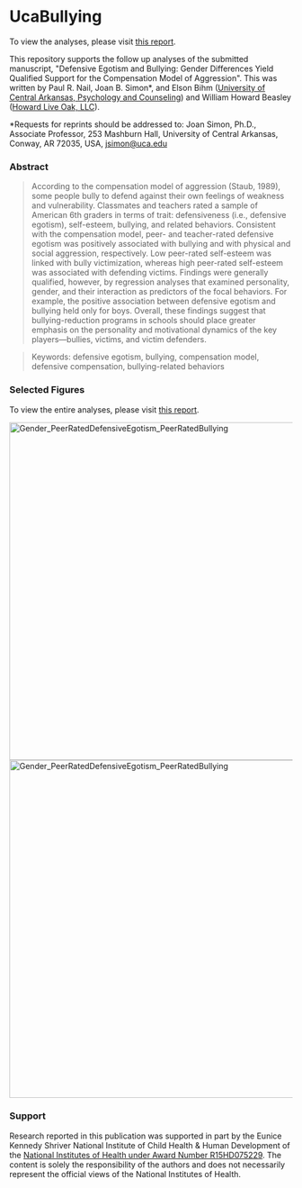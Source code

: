UcaBullying
===========

To view the analyses, please visit [this report](https://github.com/LiveOak/UcaBullying/blob/master/Analysis/PilotRegressionRaw.md).

This repository supports the follow up analyses of the submitted manuscript, "Defensive Egotism and Bullying: Gender Differences Yield 
Qualified Support for the Compensation Model of Aggression".  This was written by Paul R. Nail, Joan B. Simon*, and Elson Bihm ([University of Central Arkansas, Psychology and Counseling](http://uca.edu/psychology/faculty-research/)) and William Howard Beasley ([Howard Live Oak, LLC](http://howardliveoak.com/)).

*Requests for reprints should be addressed to: Joan Simon, Ph.D., Associate Professor, 253 Mashburn Hall, University of Central Arkansas, Conway, AR 72035, USA, jsimon@uca.edu

### Abstract
> According to the compensation model of aggression (Staub, 1989), some people bully to defend against their own feelings of weakness and vulnerability. Classmates and teachers rated a sample of American 6th graders in terms of trait: defensiveness (i.e., defensive egotism), self-esteem, bullying, and related behaviors. Consistent with the compensation model, peer- and teacher-rated defensive egotism was positively associated with bullying and with physical and social aggression, respectively. Low peer-rated self-esteem was linked with bully victimization, whereas high peer-rated self-esteem was associated with defending victims. Findings were generally qualified, however, by regression analyses that examined personality, gender, and their interaction as predictors of the focal behaviors. For example, the positive association between defensive egotism and bullying held only for boys. Overall, these findings suggest that bullying-reduction programs in schools should place greater emphasis on the personality and motivational dynamics of the key players—bullies, victims, and victim defenders.  

> Keywords: defensive egotism, bullying, compensation model, defensive compensation, bullying-related behaviors

### Selected Figures
To view the entire analyses, please visit [this report](https://github.com/LiveOak/UcaBullying/blob/master/Analysis/PilotRegressionRaw.md).

<img src="https://raw.github.com/LiveOak/UcaBullying/master/Analysis/figure_raw/Gender_PeerRatedDefensiveEgotism_PeerRatedBullying1.png" alt="Gender_PeerRatedDefensiveEgotism_PeerRatedBullying" style="width: 600px;"/>

<img src="https://raw.github.com/LiveOak/UcaBullying/master/Analysis/figure_raw/Gender_PeerRatedSelfEsteem_PeerRatedDefendsTheVictim1.png" alt="Gender_PeerRatedDefensiveEgotism_PeerRatedBullying" style="width: 600px;"/>

### Support
Research reported in this publication was supported in part by the Eunice Kennedy Shriver National Institute of Child Health & Human Development of the [National Institutes of Health under Award Number R15HD075229](http://taggs.hhs.gov/RecipInfo.CFM?SelEin=LCYqWy4%2BTE5MQzw7XFFKOEgK). The content is solely the responsibility of the authors and does not necessarily represent the official views of the National Institutes of Health.
